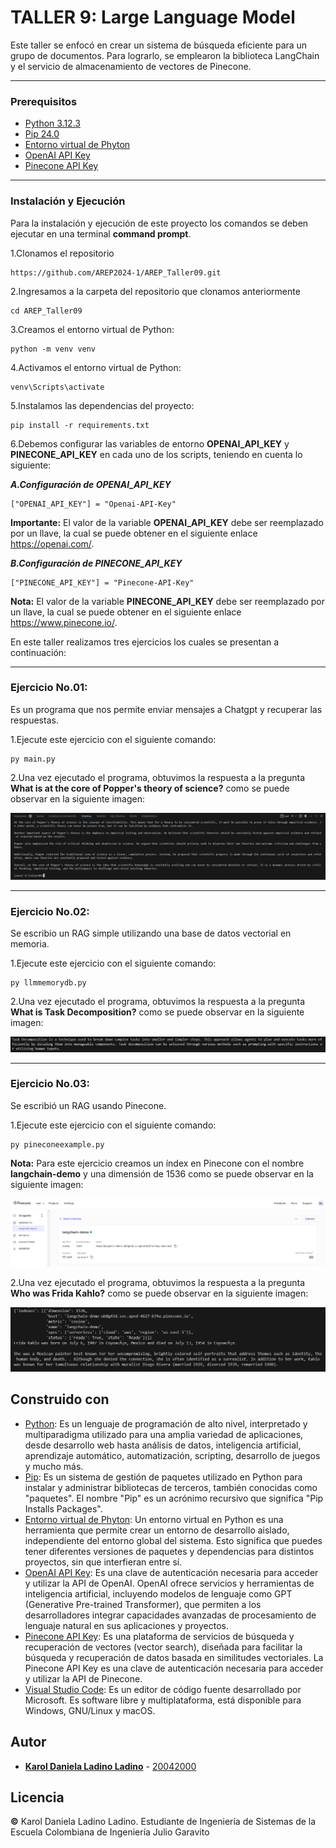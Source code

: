 # TALLER 9: Large Language Model

Este taller se enfocó en crear un sistema de búsqueda eficiente para un grupo de documentos. Para lograrlo, se emplearon la biblioteca LangChain y el servicio de almacenamiento de vectores de Pinecone.

---
### Prerequisitos

* [Python 3.12.3](https://www.python.org/)
* [Pip 24.0](https://pypi.org/project/pip/)
* [Entorno virtual de Phyton](https://www.python.org/)
* [OpenAI API Key](https://openai.com/)
* [Pinecone API Key](https://www.pinecone.io/)

---

### Instalación y Ejecución

Para la instalación y ejecución de este proyecto los comandos  se deben ejecutar en una terminal **command prompt**.

1.Clonamos el repositorio

```
https://github.com/AREP2024-1/AREP_Taller09.git
```

2.Ingresamos a la carpeta del repositorio que clonamos anteriormente

```
cd AREP_Taller09
```

3.Creamos el entorno virtual de Python:

```
python -m venv venv
```

4.Activamos el entorno virtual de Python:

```
venv\Scripts\activate
```

5.Instalamos las dependencias del proyecto:

```
pip install -r requirements.txt

```

6.Debemos configurar las variables de entorno **OPENAI_API_KEY** y **PINECONE_API_KEY** en cada uno de los scripts, teniendo en cuenta lo siguiente:

***A.Configuración de OPENAI_API_KEY***

```
["OPENAI_API_KEY"] = "Openai-API-Key"
```

**Importante:** El valor de la variable **OPENAI_API_KEY** debe ser reemplazado por un llave, la cual se puede obtener en el siguiente enlace https://openai.com/.


***B.Configuración de PINECONE_API_KEY***

```
["PINECONE_API_KEY"] = "Pinecone-API-Key"
```

**Nota:** El valor de la variable **PINECONE_API_KEY** debe ser reemplazado por un llave, la cual se puede obtener en el siguiente enlace https://www.pinecone.io/.



En este taller realizamos tres ejercicios los cuales se presentan a continuación: 

---
### Ejercicio No.01:
Es un programa que nos permite enviar mensajes a Chatgpt y recuperar las respuestas.

1.Ejecute este ejercicio con el siguiente comando:

```
py main.py
```

2.Una vez ejecutado el programa, obtuvimos la respuesta a la pregunta **What is at the core of Popper's theory of science?** como se puede observar en la siguiente imagen:

![](images/Ejercicio1.PNG)

---

### Ejercicio No.02:
Se escribio un RAG simple utilizando una base de datos vectorial en memoria.

1.Ejecute este ejercicio con el siguiente comando:

```
py llmmemorydb.py
```

2.Una vez ejecutado el programa, obtuvimos la respuesta a la pregunta **What is Task Decomposition?** como se puede observar en la siguiente imagen:

![](images/Ejercicio2.PNG)

---
### Ejercicio No.03:
Se escribió un RAG usando Pinecone.

1.Ejecute este ejercicio con el siguiente comando:

```
py pineconeexample.py
```

**Nota:** Para este ejercicio creamos un índex en Pinecone con el nombre **langchain-demo** y una dimensión de 1536 como se puede observar en la siguiente imagen: 

![](images/index.PNG)

2.Una vez ejecutado el programa, obtuvimos la respuesta a la pregunta **Who was Frida Kahlo?** como se puede observar en la siguiente imagen:

![](images/Ejercicio3.PNG)

## Construido con

* [Python](https://www.python.org/): Es un lenguaje de programación de alto nivel, interpretado y multiparadigma utilizado para una amplia variedad de aplicaciones, desde desarrollo web hasta análisis de datos, inteligencia artificial, aprendizaje automático, automatización, scripting, desarrollo de juegos y mucho más.
* [Pip](https://pypi.org/project/pip/): Es un sistema de gestión de paquetes utilizado en Python para instalar y administrar bibliotecas de terceros, también conocidas como "paquetes". El nombre "Pip" es un acrónimo recursivo que significa "Pip Installs Packages".
* [Entorno virtual de Phyton](https://www.python.org/): Un entorno virtual en Python es una herramienta que permite crear un entorno de desarrollo aislado, independiente del entorno global del sistema. Esto significa que puedes tener diferentes versiones de paquetes y dependencias para distintos proyectos, sin que interfieran entre sí.
* [OpenAI API Key](https://openai.com/): Es una clave de autenticación necesaria para acceder y utilizar la API de OpenAI. OpenAI ofrece servicios y herramientas de inteligencia artificial, incluyendo modelos de lenguaje como GPT (Generative Pre-trained Transformer), que permiten a los desarrolladores integrar capacidades avanzadas de procesamiento de lenguaje natural en sus aplicaciones y proyectos.
* [Pinecone API Key](https://www.pinecone.io/): Es una plataforma de servicios de búsqueda y recuperación de vectores (vector search), diseñada para facilitar la búsqueda y recuperación de datos basada en similitudes vectoriales. La Pinecone API Key es una clave de autenticación necesaria para acceder y utilizar la API de Pinecone.
* [Visual Studio Code](https://openwebinars.net/blog/que-es-visual-studio-code-y-que-ventajas-ofrece/): Es un editor de código fuente desarrollado por Microsoft. Es software libre y multiplataforma, está disponible para Windows, GNU/Linux y macOS.

## Autor

* **[Karol Daniela Ladino Ladino](https://www.linkedin.com/in/karol-daniela-ladino-ladino-55164b272/)** - [20042000](https://github.com/20042000)


## Licencia
**©** Karol Daniela Ladino Ladino. Estudiante de Ingeniería de Sistemas de la Escuela Colombiana de Ingeniería Julio Garavito